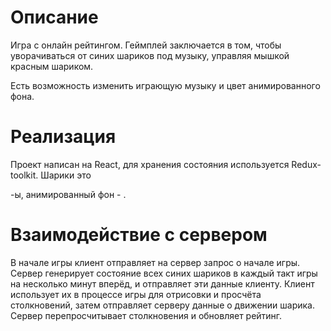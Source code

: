 # Описание

Игра с онлайн рейтингом. Геймплей заключается в том, чтобы уворачиваться от синих шариков под музыку, управляя мышкой красным шариком.

Есть возможность изменить играющую музыку и цвет анимированного фона.

# Реализация

Проект написан на React, для хранения состояния используется Redux-toolkit. Шарики это <div>-ы, анимированный фон - <canvas>.

# Взаимодействие с сервером

В начале игры клиент отправляет на сервер запрос о начале игры. Сервер генерирует состояние всех синих шариков в каждый такт игры на несколько минут вперёд, и отправляет эти данные клиенту. Клиент использует их в процессе игры для отрисовки и просчёта столкновений, затем отправляет серверу данные о движении шарика. Сервер перепросчитывает столкновения и обновляет рейтинг.
